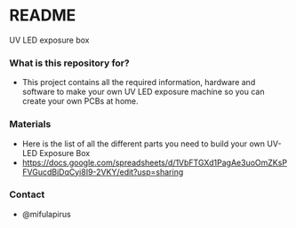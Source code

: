 # README #

UV LED exposure box

### What is this repository for? ###

* This project contains all the required information, hardware and software to make your own UV LED exposure machine so you can create your own PCBs at home.

### Materials ###
* Here is the list of all the different parts you need to build your own UV-LED Exposure Box
* https://docs.google.com/spreadsheets/d/1VbFTGXd1PagAe3uoOmZKsPFVGucdBjDqCyi8I9-2VKY/edit?usp=sharing

### Contact ###
* @mifulapirus
